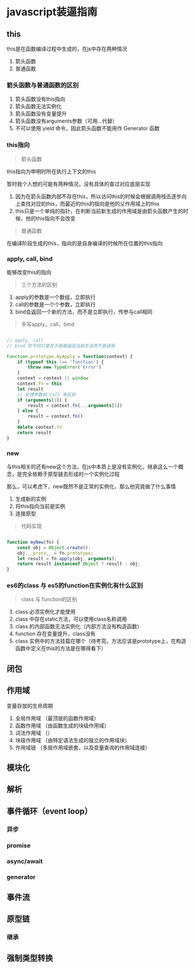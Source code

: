 # javascript装逼指南

## this

this是在函数编译过程中生成的，在js中存在两种情况

1. 箭头函数
2. 普通函数

### 箭头函数与普通函数的区别

1. 箭头函数没有this指向
2. 箭头函数无法实例化
3. 箭头函数没有变量提升
4. 箭头函数没有arguments参数（可用...代替）
5. 不可以使用 yield 命令，因此箭头函数不能用作 Generator 函数

### this指向

> 箭头函数

this指向为申明时所在执行上下文的this

暂时我个人想的可能有两种情况，没有具体的查过对应底层实现

1. 因为在箭头函数内部不存在this，所以访问this的时候会根据调用栈去逐步向上查找对应的this，而最近的this的指向是他的父作用域上的this
2. this只是一个单纯的指针，在判断当前新生成的作用域是由箭头函数产生的时候，他的this指向不会改变

> 普通函数

在编译阶段生成的this，指向的是自身编译的时候所在位置的this指向

### apply, call, bind

能够改变this的指向

> 三个方法的区别

1. apply的参数是一个数组，立即执行
2. call的参数是一个个参数，立即执行
3. bind会返回一个新的方法，而不是立即执行，传参与call相同

> 手写apply，call，bind

``` javascript

// apply, call
// bind 的不同只是在于直接返回当前方法而不是调用

Function.prototype.myApply = function(context) {
    if (typeof this !== 'function') {
        throw new TypeError('Error')
    }
    context = context || window
    context.fn = this
    let result
    // 处理参数和 call 有区别
    if (arguments[1]) {
        result = context.fn(...arguments[1])
    } else {
        result = context.fn()
    }
    delete context.fn
    return result
}

```

### new

与this相关的还有new这个方法，在js中本质上是没有实例化，继承这么一个概念，是完全依赖于原型链去形成的一个实例化过程

那么，可以考虑下，new既然不是正常的实例化，那么他究竟做了什么事情

1. 生成新的实例
2. 将this指向当前是实例
3. 连接原型

> 代码实现

```javascript

function myNew(fn) {
    const obj = Object.create();
    obj.__proto__ = fn.prototype;
    let result = fn.apply(obj, arguments);
    return result instanceof Object ? result : obj;
}

```

### es6的class 与 es5的function在实例化有什么区别

> class 与 function的区别

1. class 必须实例化才能使用
2. class 中存在static方法，可以使用class名称调用
3. class 的内部函数无法实例化（内部方法没有构造函数）
4. function 存在变量提升，class没有
5. class 实例中的方法挂载在哪个（待考究，方法应该是prototype上，在构造函数中定义在this的方法是在哪得看下）

## 闭包

## 作用域

变量存放的生命周期

1. 全局作用域   （最顶层的函数作用域）
2. 函数作用域   （由函数生成的块级作用域）
3. 词法作用域   （）
4. 块级作用域   （由特定语法生成的独立的作用域块）
5. 作用域链     （多层作用域嵌套，以及变量查询的作用域连接）

## 模块化

## 解析

## 事件循环（event loop）

### 异步

### promise

### async/await

### generator

## 事件流

## 原型链

### 继承

## 强制类型转换
